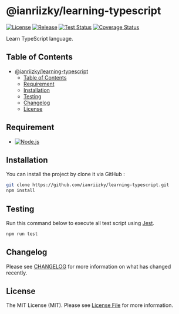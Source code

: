 # @ianriizky/learning-typescript

[![License][license-image]][license-url]
[![Release][release-image]][release-url]
[![Test Status][test-status-image]][test-status-url]
[![Coverage Status][coverage-status-image]][coverage-status-url]

Learn TypeScript language.

## Table of Contents

- [@ianriizky/learning-typescript](#ianriizkylearning-typescript)
  - [Table of Contents](#table-of-contents)
  - [Requirement](#requirement)
  - [Installation](#installation)
  - [Testing](#testing)
  - [Changelog](#changelog)
  - [License](#license)

## Requirement

- [![Node.js](https://img.shields.io/badge/Node.js%20^22.11.0-43853D?logo=node.js&logoColor=white "Node.js")](https://nodejs.org)

## Installation

You can install the project by clone it via GitHub :

```bash
git clone https://github.com/ianriizky/learning-typescript.git
npm install
```

## Testing

Run this command below to execute all test script using [Jest](https://jestjs.io).

```bash
npm run test
```

## Changelog

Please see [CHANGELOG](CHANGELOG.md) for more information on what has changed recently.

## License

The MIT License (MIT). Please see [License File][license-url] for more information.

[license-image]: https://badgen.net/github/license/ianriizky/learning-typescript
[license-url]: LICENSE.md
[release-image]: https://badgen.net/github/release/ianriizky/learning-typescript
[release-url]: https://github.com/ianriizky/learning-typescript/releases
[test-status-image]: https://github.com/ianriizky/learning-typescript/actions/workflows/main.yml/badge.svg
[test-status-url]: https://github.com/ianriizky/learning-typescript/actions/workflows/main.yml
[coverage-status-image]: https://codecov.io/gh/ianriizky/learning-typescript/graph/badge.svg?token=CTSUU5QR0V
[coverage-status-url]: https://codecov.io/gh/ianriizky/learning-typescript
